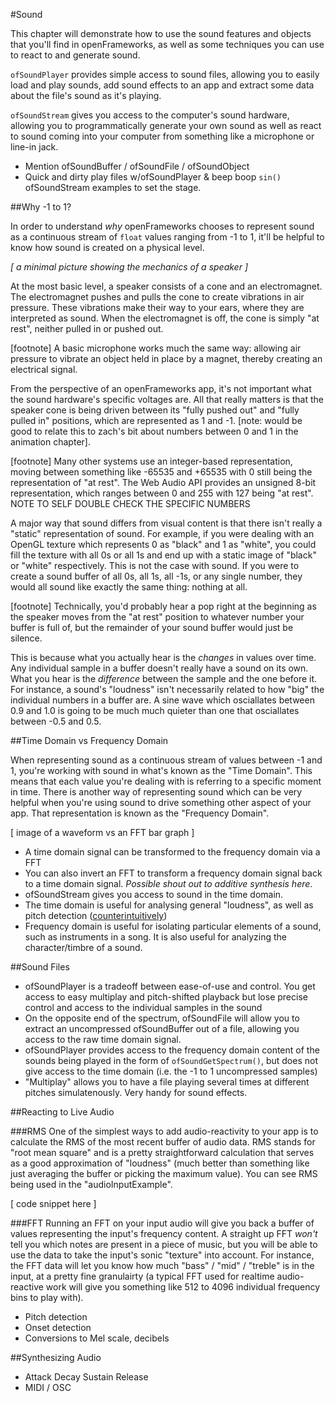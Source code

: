 #Sound

This chapter will demonstrate how to use the sound features and objects that you'll find in openFrameworks, as well as some techniques you can use to react to and generate sound.

`ofSoundPlayer` provides simple access to sound files, allowing you to easily load and play sounds, add sound effects to an app and extract some data about the file's sound as it's playing.

`ofSoundStream` gives you access to the computer's sound hardware, allowing you to programmatically generate your own sound as well as react to sound coming into your computer from something like a microphone or line-in jack.

- Mention ofSoundBuffer / ofSoundFile / ofSoundObject
- Quick and dirty play files w/ofSoundPlayer & beep boop `sin()` ofSoundStream examples to set the stage.

##Why -1 to 1?

In order to understand *why* openFrameworks chooses to represent sound as a continuous stream of `float` values ranging from -1 to 1, it'll be helpful to know how sound is created on a physical level.

*[ a minimal picture showing the mechanics of a speaker ]*

At the most basic level, a speaker consists of a cone and an electromagnet. The electromagnet pushes and pulls the cone to create vibrations in air pressure. These vibrations make their way to your ears, where they are interpreted as sound. When the electromagnet is off, the cone is simply "at rest", neither pulled in or pushed out.

[footnote] A basic microphone works much the same way: allowing air pressure to vibrate an object held in place by a magnet, thereby creating an electrical signal.

From the perspective of an openFrameworks app, it's not important what the sound hardware's specific voltages are. All that really matters is that the speaker cone is being driven between its "fully pushed out" and "fully pulled in" positions, which are represented as 1 and -1. [note: would be good to relate this to zach's bit about numbers between 0 and 1 in the animation chapter].

[footnote] Many other systems use an integer-based representation, moving between something like -65535 and +65535 with 0 still being the representation of "at rest". The Web Audio API provides an unsigned 8-bit representation, which ranges between 0 and 255 with 127 being "at rest". NOTE TO SELF DOUBLE CHECK THE SPECIFIC NUMBERS

A major way that sound differs from visual content is that there isn't really a "static" representation of sound. For example, if you were dealing with an OpenGL texture which represents 0 as "black" and 1 as "white", you could fill the texture with all 0s or all 1s and end up with a static image of "black" or "white" respectively. This is not the case with sound. If you were to create a sound buffer of all 0s, all 1s, all -1s, or any single number, they would all sound like exactly the same thing: nothing at all.

[footnote] Technically, you'd probably hear a pop right at the beginning as the speaker moves from the "at rest" position to whatever number your buffer is full of, but the remainder of your sound buffer would just be silence.

This is because what you actually hear is the *changes* in values over time. Any individual sample in a buffer doesn't really have a sound on its own. What you hear is the *difference* between the sample and the one before it. For instance, a sound's "loudness" isn't necessarily related to how "big" the individual numbers in a buffer are. A sine wave which osciallates between 0.9 and 1.0 is going to be much much quieter than one that osciallates between -0.5 and 0.5.

##Time Domain vs Frequency Domain

When representing sound as a continuous stream of values between -1 and 1, you're working with sound in what's known as the "Time Domain". This means that each value you're dealing with is referring to a specific moment in time. There is another way of representing sound which can be very helpful when you're using sound to drive something other aspect of your app. That representation is known as the "Frequency Domain".

[ image of a waveform vs an FFT bar graph ]

- A time domain signal can be transformed to the frequency domain via a FFT
- You can also invert an FFT to transform a frequency domain signal back to a time domain signal. *Possible shout out to additive synthesis here*.
- ofSoundStream gives you access to sound in the time domain.
- The time domain is useful for analysing general "loudness", as well as pitch detection ([counterintuitively](http://blog.bjornroche.com/2012/07/frequency-detection-using-fft-aka-pitch.html))
- Frequency domain is useful for isolating particular elements of a sound, such as instruments in a song. It is also useful for analyzing the character/timbre of a sound.

##Sound Files
- ofSoundPlayer is a tradeoff between ease-of-use and control. You get access to easy multiplay and pitch-shifted playback but lose precise control and access to the individual samples in the sound
- On the opposite end of the spectrum, ofSoundFile will allow you to extract an uncompressed ofSoundBuffer out of a file, allowing you access to the raw time domain signal.
- ofSoundPlayer provides access to the frequency domain content of the sounds being played in the form of `ofSoundGetSpectrum()`, but does not give access to the time domain (i.e. the -1 to 1 uncompressed samples)
- "Multiplay" allows you to have a file playing several times at different pitches simulatenously. Very handy for sound effects.

##Reacting to Live Audio

###RMS
One of the simplest ways to add audio-reactivity to your app is to calculate the RMS of the most recent buffer of audio data. RMS stands for "root mean square" and is a pretty straightforward calculation that serves as a good approximation of "loudness" (much better than something like just averaging the buffer or picking the maximum value). You can see RMS being used in the "audioInputExample".

[ code snippet here ]

###FFT
Running an FFT on your input audio will give you back a buffer of values representing the input's frequency content. A straight up FFT *won't* tell you which notes are present in a piece of music, but you will be able to use the data to take the input's sonic "texture" into account. For instance, the FFT data will let you know how much "bass" / "mid" / "treble" is in the input, at a pretty fine granulairty (a typical FFT used for realtime audio-reactive work will give you something like 512 to 4096 individual frequency bins to play with).

- Pitch detection
- Onset detection
- Conversions to Mel scale, decibels

##Synthesizing Audio
- Attack Decay Sustain Release
- MIDI / OSC
